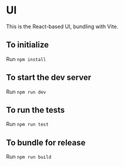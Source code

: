 # UI

This is the React-based UI, bundling with Vite.

## To initialize

Run `npm install`

## To start the dev server

Run `npm run dev`

## To run the tests

Run `npm run test`

## To bundle for release

Run `npm run build`
